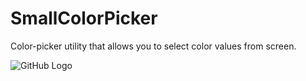 # SmallColorPicker

Color-picker utility that allows you to select color values from screen.

![GitHub Logo](https://pp.userapi.com/c849224/v849224268/163b39/XasWXfH5L6s.jpg)

